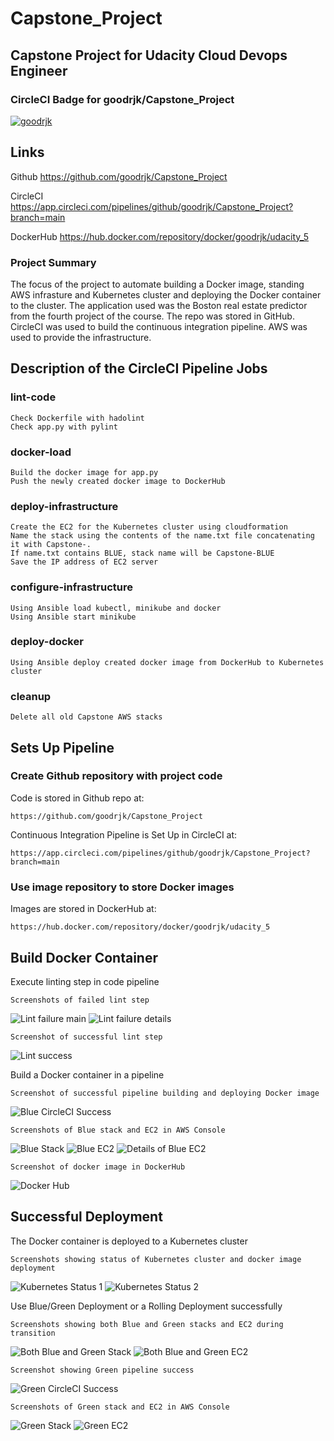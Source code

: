# Capstone_Project
## Capstone Project for Udacity Cloud Devops Engineer

### CircleCI Badge for goodrjk/Capstone_Project   
[![goodrjk](https://circleci.com/gh/goodrjk/Capstone_Project.svg?style=svg)](https://circleci.com/gh/goodrjk/Capstone_Project/?branch=main)

## Links

Github		https://github.com/goodrjk/Capstone_Project

CircleCI	https://app.circleci.com/pipelines/github/goodrjk/Capstone_Project?branch=main

DockerHub	https://hub.docker.com/repository/docker/goodrjk/udacity_5
	
### Project Summary

The focus of the project to automate building a Docker image, standing AWS infrasture and Kubernetes cluster and deploying the Docker container to the cluster. 
The application used was the Boston real estate predictor from the fourth project of the course.
The repo was stored in GitHub. CircleCI was used to build the continuous integration pipeline. AWS was used to provide the infrastructure.


## Description of the CircleCI Pipeline Jobs

### lint-code
	Check Dockerfile with hadolint  
	Check app.py with pylint
### docker-load
	Build the docker image for app.py
	Push the newly created docker image to DockerHub
### deploy-infrastructure
	Create the EC2 for the Kubernetes cluster using cloudformation
	Name the stack using the contents of the name.txt file concatenating it with Capstone-.
	If name.txt contains BLUE, stack name will be Capstone-BLUE
	Save the IP address of EC2 server
### configure-infrastructure
	Using Ansible load kubectl, minikube and docker
	Using Ansible start minikube
### deploy-docker
	Using Ansible deploy created docker image from DockerHub to Kubernetes cluster
### cleanup
	Delete all old Capstone AWS stacks

## Sets Up Pipeline

### Create Github repository with project code

Code is stored in Github repo at:

	https://github.com/goodrjk/Capstone_Project

Continuous Integration Pipeline is Set Up in CircleCI at:

	https://app.circleci.com/pipelines/github/goodrjk/Capstone_Project?branch=main
	
### Use image repository to store Docker images

Images are stored in DockerHub at:

	https://hub.docker.com/repository/docker/goodrjk/udacity_5

## Build Docker Container

Execute linting step in code pipeline 

	Screenshots of failed lint step

![Lint failure main](./Screenshots/lint_failure_main.png)
![Lint failure details](./Screenshots/lint_failure_details.png)

	Screenshot of successful lint step

![Lint success](./Screenshots/lint_success.png)

Build a Docker container in a pipeline 

	Screenshot of successful pipeline building and deploying Docker image

![Blue CircleCI Success](./Screenshots/blue_circleci_success.png)

	Screenshots of Blue stack and EC2 in AWS Console

![Blue Stack](./Screenshots/blue_stack.png)
![Blue EC2](./Screenshots/blue_ec2.png)
![Details of Blue EC2](./Screenshots/blue_ec2_details.png)

	Screenshot of docker image in DockerHub

![Docker Hub](./Screenshots/dockerhub.png)

## Successful Deployment

The Docker container is deployed to a Kubernetes cluster 

	Screenshots showing status of Kubernetes cluster and docker image deployment

![Kubernetes Status 1](./Screenshots/kubernetes_status_1.png)
![Kubernetes Status 2](./Screenshots/kubernetes_status_2.png)

Use Blue/Green Deployment or a Rolling Deployment successfully

	Screenshots showing both Blue and Green stacks and EC2 during transition

![Both Blue and Green Stack](./Screenshots/blue_green_stack.png)
![Both Blue and Green EC2](./Screenshots/blue_green_ec2.png)

	Screenshot showing Green pipeline success
 
![Green CircleCI Success](./Screenshots/green_circleci_success.png)

	Screenshots of Green stack and EC2 in AWS Console

![Green Stack](./Screenshots/green_stack.png)
![Green EC2](./Screenshots/green_ec2.png)

